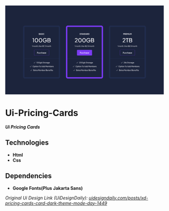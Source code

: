 ![ui_pricing_cards_1366x768_poster](./git-images/ui_pricing_cards_1366x768_poster.png)

# Ui-Pricing-Cards

**_Ui Pricing Cards_**

## Technologies

-   **Html**
-   **Css**

## Dependencies

-   **Google Fonts(Plus Jakarta Sans)**

*Original Ui Design Link (UiDesignDaily):* *[uidesigndaily.com/posts/xd-pricing-cards-card-dark-theme-mode-day-1449](https://uidesigndaily.com/posts/xd-pricing-cards-card-dark-theme-mode-day-1449)*